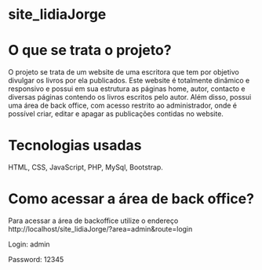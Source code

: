 # site_lidiaJorge

# O que se trata o projeto?

O projeto se trata de um website de uma escritora que tem por objetivo divulgar os livros por ela publicados. Este website é totalmente dinâmico e responsivo e 
possui em sua estrutura as páginas home, autor, contacto e diversas páginas contendo os livros escritos pelo autor. Além disso, possui uma área de back office, 
com acesso restrito ao administrador, onde é possível criar, editar e apagar as publicações contidas no website. 

# Tecnologias usadas
HTML, CSS, JavaScript, PHP, MySql, Bootstrap.

# Como acessar a área de back office?

Para acessar a área de backoffice utilize o endereço http://localhost/site_lidiaJorge/?area=admin&route=login

Login: admin

Password: 12345 
 

